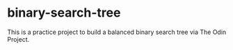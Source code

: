 # binary-search-tree
This is a practice project to build a balanced binary search tree via The Odin Project.

